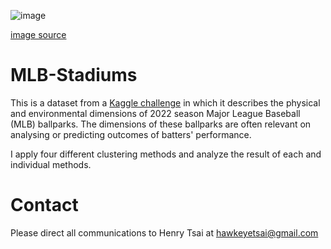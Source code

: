 ![image](https://github.com/hawkeyedatatsai/MLB-Stadiums/assets/126204698/4b32007d-28b5-482c-a94e-01bc3d17518c)

[image source](https://www.imdb.com/title/tt11312618/?ref_=tt_mv_close)

# MLB-Stadiums

This is a dataset from a [Kaggle challenge](https://www.kaggle.com/datasets/paulrjohnson/mlb-ballparks) in which it describes the physical and environmental dimensions of 2022 season Major League Baseball (MLB) ballparks. The dimensions of these ballparks are often relevant on analysing or predicting outcomes of batters' performance.

I apply four different clustering methods and analyze the result of each and individual methods. 

# Contact
Please direct all communications to Henry Tsai at hawkeyetsai@gmail.com
